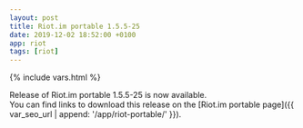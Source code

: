 ```yaml
---
layout: post
title: Riot.im portable 1.5.5-25
date: 2019-12-02 18:52:00 +0100
app: riot
tags: [riot]
---
```

{% include vars.html %}

Release of Riot.im portable 1.5.5-25 is now available.<br />
You can find links to download this release on the [Riot.im portable page]({{ var_seo_url | append: '/app/riot-portable/' }}).